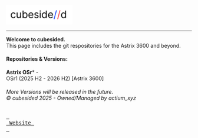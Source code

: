<img src="https://raw.githubusercontent.com/cubesided/.github/refs/heads/main/profile/lgegit.svg" alt="cubesided logo" width="180">
<hr>

**Welcome to cubesided.**<br>
This page includes the git respositories for the Astrix 3600 and beyond.

#### Repositories & Versions:
**Astrix OSr*** -<br>
OSr1 (2025 H2 - 2026 H2) [Astrix 3600]<br>
<!--OSr2 (2026 H1 - 2026 H2)<br>
OSr3 (2026 H2 - mid 2027)<br>

**cubesided Lazarus** -<br>
Release Candidate (2027)<br>
Suite [Service Pack] (mid 2027)<br>
Symphony [RC2] (2028)<br>
Symphony.Community [rc2.oss] (mid 2028)<br>
Austra [RC3/KR1] (2034)-->
<h6>More Versions will be released in the future.<br>© cubesided 2025 - Owned/Managed by actium_xyz</h6>


[<kbd> <br> Website <br> </kbd>](https://cubesided.net/)
